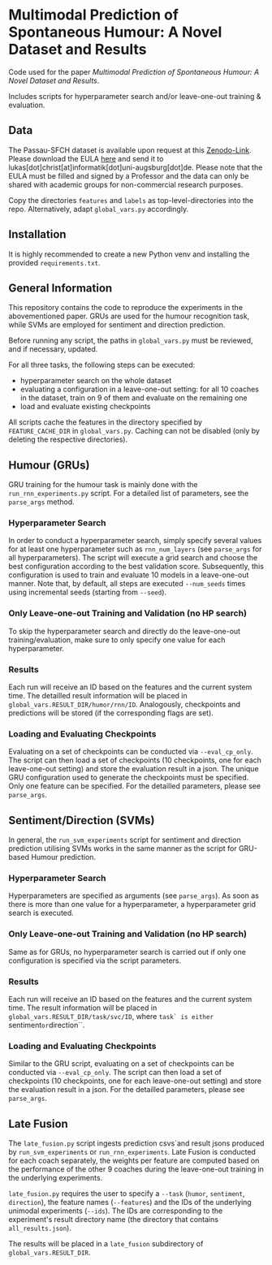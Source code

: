 # Multimodal Prediction of Spontaneous Humour: A Novel Dataset and Results

Code used for the paper *Multimodal Prediction of Spontaneous Humour: A Novel Dataset and Results*.

Includes scripts for hyperparameter search and/or leave-one-out training & evaluation.

## Data

The Passau-SFCH dataset is available upon request at this [Zenodo-Link](https://zenodo.org/record/7086222).
Please download the EULA [here](https://drive.google.com/file/d/1bt6o8OVjzBtqjqwWRtHg1Bc6sFWtwp43/view?usp=sharing) 
and send it to lukas\[dot\]christ\[at\]informatik\[dot\]uni-augsburg\[dot\]de. Please note that the EULA must be 
filled and signed by a Professor and the data can only be shared with academic groups for non-commercial research
purposes.

Copy the directories ``features`` and ``labels`` as top-level-directories into the repo. Alternatively, 
adapt ``global_vars.py`` accordingly. 

## Installation

It is highly recommended to create a new Python venv and installing the provided ``requirements.txt``.

## General Information
This repository contains the code to reproduce the experiments in the abovementioned paper. GRUs are used for the humour 
recognition task, while SVMs are employed for sentiment and direction prediction.

Before running any script, the paths in ``global_vars.py`` must be reviewed, and if necessary, updated.

For all three tasks, the following steps can be executed:
* hyperparameter search on the whole dataset
* evaluating a configuration in a leave-one-out setting: for all 10 coaches in the dataset, train on 9 of them and 
evaluate on the remaining one
* load and evaluate existing checkpoints

All scripts cache the features in the directory specified by ``FEATURE_CACHE_DIR`` in ``global_vars.py``.
Caching can not be disabled (only by deleting the respective directories). 

## Humour (GRUs)

GRU training for the humour task is mainly done with the ``run_rnn_experiments.py`` script.
For a detailed list of parameters, see the ``parse_args`` method.

### Hyperparameter Search

In order to conduct a hyperparameter search, simply specify several values for at least one hyperparameter such as 
``rnn_num_layers`` (see ``parse_args`` for all hyperparameters). The script will execute a grid search and choose the 
best configuration according to the best  validation score. Subsequently, this configuration is used to train and 
evaluate 10 models in a leave-one-out manner.
Note that, by default, all steps are executed ``--num_seeds`` times using incremental seeds (starting from ``--seed``).

### Only Leave-one-out Training and Validation (no HP search)

To skip the hyperparameter search and directly do the leave-one-out training/evaluation, make sure to only specify one 
value for each hyperparameter.

### Results 
Each run will receive an ID based on the features and the current system time. The detailled result information will be 
placed in ``global_vars.RESULT_DIR/humor/rnn/ID``. Analogously, checkpoints and predictions will be stored (if the 
corresponding flags are set).

### Loading and Evaluating Checkpoints

Evaluating on a set of checkpoints can be conducted via ``--eval_cp_only``. The script can then 
load a set of checkpoints (10 checkpoints, one for each leave-one-out setting) and store the evaluation result 
in a json. The unique GRU configuration used to generate the checkpoints must be specified. 
Only one feature can be specified. For the detailled parameters, please see ``parse_args``.


## Sentiment/Direction (SVMs)

In general, the ``run_svm_experiments`` script for sentiment and direction prediction utilising SVMs works 
in the same manner as the script for GRU-based Humour prediction. 

### Hyperparameter Search

Hyperparameters are specified as arguments (see ``parse_args``). As soon as there is more than one value for a 
hyperparameter, a hyperparameter grid search is executed. 

### Only Leave-one-out Training and Validation (no HP search)

Same as for GRUs, no hyperparameter search is carried out if only one configuration is specified via the 
script parameters.

### Results
Each run will receive an ID based on the features and the current system time. The result information will be 
placed in ``global_vars.RESULT_DIR/task/svc/ID``, where ``task` is either ``sentiment`` or ``direction``.

### Loading and Evaluating Checkpoints

Similar to the GRU script, evaluating on a set of checkpoints can be conducted via ``--eval_cp_only``. The script can then 
load a set of checkpoints (10 checkpoints, one for each leave-one-out setting) and store the evaluation result 
in a json. For the detailled parameters, please see ``parse_args``.

## Late Fusion

The ``late_fusion.py`` script ingests prediction csvs`and result jsons produced by ``run_svm_experiments`` or
 ``run_rnn_experiments``.
Late Fusion is conducted for each coach separately, the weights per feature are computed based on the performance of the other 
9 coaches during the leave-one-out training in the underlying experiments. 

``late_fusion.py`` requires the user to specify a ``--task`` (``humor``, ``sentiment``, ``direction``), the 
feature names (``--features``) and the IDs of the underlying unimodal experiments (``--ids``). 
The IDs are corresponding to the experiment's result directory name (the directory that contains ``all_results.json``).

The results will be placed in a ``late_fusion`` subdirectory of ``global_vars.RESULT_DIR``.
